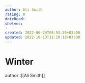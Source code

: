 ```yaml
---
author: Ali Smith
rating: 0
dateRead: 
shelves: 
- 
created: 2022-06-24T08:53:26+03:00
updated: 2022-10-13T11:10:18+03:00
---
```

# Winter

author::[[Ali Smith]]